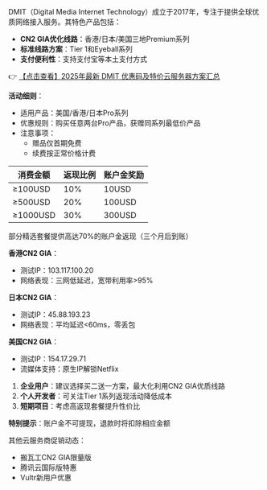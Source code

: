 

DMIT（Digital Media Internet Technology）成立于2017年，专注于提供全球优质网络接入服务。其特色产品包括：

- **CN2 GIA优化线路**：香港/日本/美国三地Premium系列
- **标准线路方案**：Tier 1和Eyeball系列
- **支付便利性**：支持支付宝等本土支付方式

👉 [【点击查看】2025年最新 DMIT 优惠码及特价云服务器方案汇总](https://bit.ly/dmit_coupon)


**活动细则**：
- 适用产品：美国/香港/日本Pro系列
- 优惠规则：购买任意两台Pro产品，获赠同系列最低价产品
- 注意事项：
  - 赠品仅首期免费
  - 续费按正常价格计费

| 消费金额 | 返现比例 | 账户金奖励 |
|---------|---------|-----------|
| ≥100USD | 10%     | 10USD     |
| ≥500USD | 20%     | 100USD    |
| ≥1000USD| 30%     | 300USD    |

部分精选套餐提供高达70%的账户金返现（三个月后到账）

**香港CN2 GIA**：
- 测试IP：103.117.100.20
- 网络表现：三网低延迟，宽带利用率>95%

**日本CN2 GIA**：
- 测试IP：45.88.193.23
- 网络表现：平均延迟<60ms，零丢包

**美国CN2 GIA**：
- 测试IP：154.17.29.71
- 流媒体支持：原生IP解锁Netflix

1. **企业用户**：建议选择买二送一方案，最大化利用CN2 GIA优质线路
2. **个人开发者**：可关注Tier 1系列返现活动降低成本
3. **短期项目**：考虑高返现套餐提升性价比

**特别提示**：账户金不可提现，退款时将扣除相应金额

其他云服务商促销动态：
- 搬瓦工CN2 GIA限量版
- 腾讯云国际版特惠
- Vultr新用户优惠
